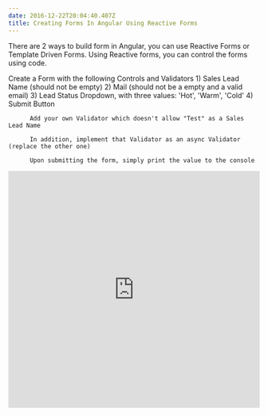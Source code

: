 ```yaml
---
date: 2016-12-22T20:04:40.407Z
title: Creating Forms In Angular Using Reactive Forms
---
```

There are 2 ways to build form in Angular, you can use Reactive Forms or Template Driven Forms.  Using Reactive forms, you can control the forms using code.

 Create a Form with the following Controls and Validators
          1) Sales Lead Name (should not be empty)
          2) Mail (should not be a empty and a valid email)
          3) Lead Status Dropdown, with three values: 'Hot', 'Warm', 'Cold'
          4) Submit Button

          Add your own Validator which doesn't allow "Test" as a Sales Lead Name

          In addition, implement that Validator as an async Validator (replace the other one)

          Upon submitting the form, simply print the value to the console

<iframe width="100%" height="475" src="https://stackblitz.com/edit/angular-ufxm7p?embed=1&file=src/app/app.component.ts" frameborder="0"></iframe>

